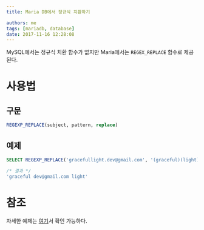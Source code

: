```yaml
---
title: Maria DB에서 정규식 치환하기

authors: me
tags: [mariadb, database]
date: 2017-11-16 12:28:08
---
```


MySQL에서는 정규식 치환 함수가 없지만 Maria에서는 `REGEX_REPLACE` 함수로 제공된다.

# 사용법

## 구문

```sql
REGEXP_REPLACE(subject, pattern, replace)
```

## 예제

```sql
SELECT REGEXP_REPLACE('gracefullight.dev@gmail.com', '(graceful)(light)\.(.*)', '\\1 \\3 \\2');

/* 결과 */
'graceful dev@gmail.com light'
```

# 참조

자세한 예제는 [여기](https://mariadb.com/kb/en/library/regexp_replace/)서 확인 가능하다.

